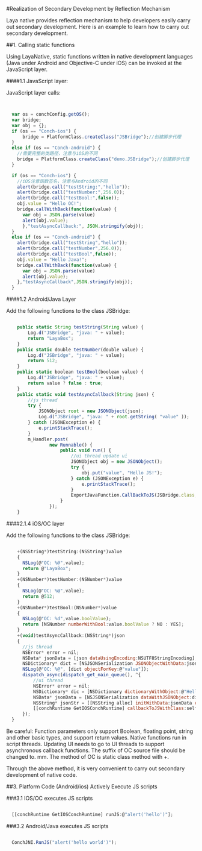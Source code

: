 #Realization of Secondary Development by Reflection Mechanism

Laya native provides reflection mechanism to help developers easily carry out secondary development. Here is an example to learn how to carry out secondary development.

##1. Calling static functions

Using LayaNative, static functions written in native development languages (Java under Android and Objective-C under iOS) can be invoked at the JavaScript layer.

####1.1 JavaScript layer:

JavaScript layer calls:


```javascript


  var os = conchConfig.getOS();
  var bridge;
  var obj = {};
  if (os == "Conch-ios") {
      bridge = PlatformClass.createClass("JSBridge");//创建脚步代理
  }
  else if (os == "Conch-android") {
    //需要完整的类路径，注意与iOS的不同
    bridge = PlatformClass.createClass("demo.JSBridge");//创建脚步代理
  } 

  if (os == "Conch-ios") {
    //iOS注意函数签名，注意与Android的不同
    alert(bridge.call("testString:","hello"));
    alert(bridge.call("testNumber:",256.0));
    alert(bridge.call("testBool:",false));
    obj.value = "Hello OC!";
    bridge.callWithBack(function(value) {
      var obj = JSON.parse(value)
      alert(obj.value);
      },"testAsyncCallback:", JSON.stringify(obj));
  }
  else if (os == "Conch-android") {
    alert(bridge.call("testString","hello"));
    alert(bridge.call("testNumber",256.0));
    alert(bridge.call("testBool",false));
    obj.value = "Hello Java!";
    bridge.callWithBack(function(value) {
      var obj = JSON.parse(value)
      alert(obj.value);
    },"testAsyncCallback",JSON.stringify(obj));
  } 

```



####1.2 Android/Java Layer

Add the following functions to the class JSBridge:


```javascript

    public static String testString(String value) {
        Log.d("JSBridge", "java: " + value);
        return "LayaBox";
    }
    public static double testNumber(double value) {
        Log.d("JSBridge", "java: " + value);
        return 512;
    }
    public static boolean testBool(boolean value) {
        Log.d("JSBridge", "java: " + value);
        return value ? false : true;
    }
    public static void testAsyncCallback(String json) {
        //js thread
        try {
            JSONObject root = new JSONObject(json);
            Log.d("JSBridge", "java: " + root.getString( "value" ));
        } catch (JSONException e) {
            e.printStackTrace();
        }
        m_Handler.post(
                new Runnable() {
                    public void run() {
                        //ui thread update ui
                        JSONObject obj = new JSONObject();
                        try {
                            obj.put("value", "Hello JS!");
                        } catch (JSONException e) {
                            e.printStackTrace();
                        }
                        ExportJavaFunction.CallBackToJS(JSBridge.class,"testAsyncCallback", obj.toString());
                    }
                });
    }
```


####2.1.4 iOS/OC layer

Add the following functions to the class JSBridge:


```javascript

    +(NSString*)testString:(NSString*)value
    {
      NSLog(@"OC: %@",value);
      return @"LayaBox";
    }
    +(NSNumber*)testNumber:(NSNumber*)value
    {
      NSLog(@"OC: %@",value);
      return @512;
    }
    +(NSNumber*)testBool:(NSNumber*)value
    {
      NSLog(@"OC: %d",value.boolValue);
      return [NSNumber numberWithBool:value.boolValue ? NO : YES];
    }
    +(void)testAsyncCallback:(NSString*)json
    {
      //js thread
      NSError* error = nil;
      NSData* jsonData = [json dataUsingEncoding:NSUTF8StringEncoding];
      NSDictionary* dict = [NSJSONSerialization JSONObjectWithData:jsonData options:NSJSONReadingMutableContainers error:&error];
      NSLog(@"OC: %@", [dict objectForKey:@"value"]);
      dispatch_async(dispatch_get_main_queue(), ^{
          //ui thread
          NSError* error = nil;
          NSDictionary* dic = [NSDictionary dictionaryWithObject:@"Hello JS!" forKey:@"value"];
          NSData* jsonData = [NSJSONSerialization dataWithJSONObject:dic options:NSJSONWritingPrettyPrinted error:&error];
          NSString* jsonStr = [[NSString alloc] initWithData:jsonData encoding:NSUTF8StringEncoding];
          [[conchRuntime GetIOSConchRuntime] callbackToJSWithClass:self.class methodName:@"testAsyncCallback:" ret:jsonStr];
      });
  }

```

Be careful:
Function parameters only support Boolean, floating point, string and other basic types, and support return values. Native functions run in script threads. Updating UI needs to go to UI threads to support asynchronous callback functions.
The suffix of OC source file should be changed to. mm. The method of OC is static class method with +.


Through the above method, it is very convenient to carry out secondary development of native code.


##3. Platform Code (Android/ios) Actively Execute JS scripts

###3.1 IOS/OC executes JS scripts


```javascript

  [[conchRuntime GetIOSConchRuntime] runJS:@"alert('hello')"];
```


###3.2 Android/Java executes JS scripts


```javascript

  ConchJNI.RunJS("alert('hello world')");
```


